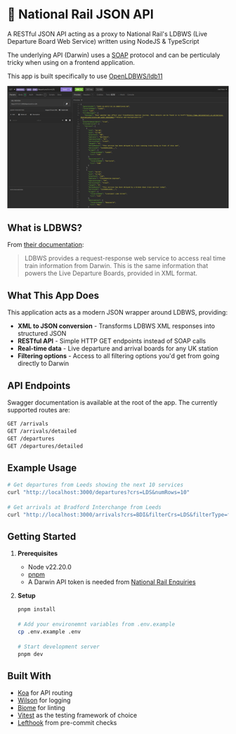 # 🚂 National Rail JSON API

A RESTful JSON API acting as a proxy to National Rail's LDBWS (Live Departure Board Web Service) written using NodeJS & TypeScript

The underlying API (Darwin) uses a [SOAP](https://en.wikipedia.org/wiki/SOAP) protocol and can be perticulaly tricky when using on a frontend application.

This app is built specifically to use [OpenLDBWS/ldb11](https://lite.realtime.nationalrail.co.uk/OpenLDBWS/ldb11.asmx)

<div position="center">

<img width="1200px" alt="A response from the National Rail JSON Api, showing a list of departing trains from Leeds, including a poor weather alert" src="readme-assets/nationrailjson.png">
</div>

## What is LDBWS?

From [their documentation](https://lite.realtime.nationalrail.co.uk/OpenLDBWS/):
> LDBWS provides a request-response web service to access real time train information from Darwin. This is the same information that powers the Live Departure Boards, provided in XML format.
## What This App Does

This application acts as a modern JSON wrapper around LDBWS, providing:

- **XML to JSON conversion** - Transforms LDBWS XML responses into structured JSON
- **RESTful API** - Simple HTTP GET endpoints instead of SOAP calls
- **Real-time data** - Live departure and arrival boards for any UK station
- **Filtering options** - Access to all filtering options you'd get from going directly to Darwin 

## API Endpoints
Swagger documentation is available at the root of the app. The currently supported routes are:

```bash
GET /arrivals
GET /arrivals/detailed
GET /departures
GET /departures/detailed
```

## Example Usage

```bash
# Get departures from Leeds showing the next 10 services
curl "http://localhost:3000/departures?crs=LDS&numRows=10"

# Get arrivals at Bradford Interchange from Leeds
curl "http://localhost:3000/arrivals?crs=BDI&filterCrs=LDS&filterType=from"
```

## Getting Started

1. **Prerequisites**
   - Node v22.20.0
   - [pnpm](https://pnpm.io/)
   - A Darwin API token is needed from [National Rail Enquiries](http://www.nationalrail.co.uk/100296.aspx)

2. **Setup**
   ```bash
   pnpm install

   # Add your environemnt variables from .env.example
   cp .env.example .env
   
   # Start development server
   pnpm dev
   ```

## Built With
- [Koa](https://koajs.com/) for API routing
- [Wilson](https://www.npmjs.com/package/winston) for logging
- [Biome](https://biomejs.dev/) for linting
- [Vitest](https://vitest.dev/) as the testing framework of choice
- [Lefthook](https://lefthook.dev/) from pre-commit checks
